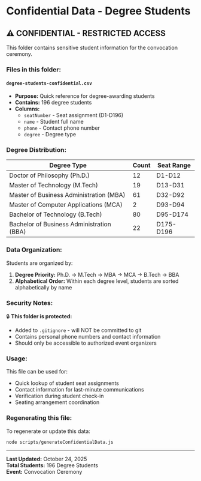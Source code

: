# Confidential Data - Degree Students

## ⚠️ CONFIDENTIAL - RESTRICTED ACCESS

This folder contains sensitive student information for the convocation ceremony.

### Files in this folder:

#### `degree-students-confidential.csv`

- **Purpose:** Quick reference for degree-awarding students
- **Contains:** 196 degree students
- **Columns:**
  - `seatNumber` - Seat assignment (D1-D196)
  - `name` - Student full name
  - `phone` - Contact phone number
  - `degree` - Degree type

### Degree Distribution:

| Degree Type                               | Count | Seat Range |
| ----------------------------------------- | ----- | ---------- |
| Doctor of Philosophy (Ph.D.)              | 12    | D1-D12     |
| Master of Technology (M.Tech)             | 19    | D13-D31    |
| Master of Business Administration (MBA)   | 61    | D32-D92    |
| Master of Computer Applications (MCA)     | 2     | D93-D94    |
| Bachelor of Technology (B.Tech)           | 80    | D95-D174   |
| Bachelor of Business Administration (BBA) | 22    | D175-D196  |

### Data Organization:

Students are organized by:

1. **Degree Priority:** Ph.D. → M.Tech → MBA → MCA → B.Tech → BBA
2. **Alphabetical Order:** Within each degree level, students are sorted alphabetically by name

### Security Notes:

🔒 **This folder is protected:**

- Added to `.gitignore` - will NOT be committed to git
- Contains personal phone numbers and contact information
- Should only be accessible to authorized event organizers

### Usage:

This file can be used for:

- Quick lookup of student seat assignments
- Contact information for last-minute communications
- Verification during student check-in
- Seating arrangement coordination

### Regenerating this file:

To regenerate or update this data:

```bash
node scripts/generateConfidentialData.js
```

---

**Last Updated:** October 24, 2025  
**Total Students:** 196 Degree Students  
**Event:** Convocation Ceremony
